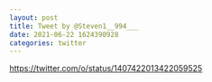 ```yaml
--- 
layout: post 
title: Tweet by @Steven1__994___ 
date: 2021-06-22 1624390928 
categories: twitter 
--- 
```

https://twitter.com/o/status/1407422013422059525